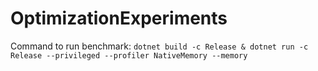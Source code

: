 # OptimizationExperiments

Command to run benchmark:
`dotnet build -c Release & dotnet run -c Release --privileged --profiler NativeMemory --memory`

